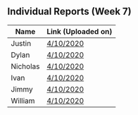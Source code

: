 ## Individual Reports (Week 7) 
| Name | Link (Uploaded on) |
| -- | -- |
| Justin | [4/10/2020](https://bitbucket.org/DylDupe/comp3888_t15a_group1/wiki/Individual%20Reports/Justin_Individual) |
| Dylan | [4/10/2020](https://bitbucket.org/DylDupe/comp3888_t15a_group1/wiki/Individual%20Reports/Dylan_Individual) |
| Nicholas | [4/10/2020](https://bitbucket.org/DylDupe/comp3888_t15a_group1/wiki/Individual%20Reports/Nicholas/Nicholas_Individual)|
| Ivan | [4/10/2020](https://bitbucket.org/DylDupe/comp3888_t15a_group1/wiki/Individual%20Reports/Ivan_Individual) |
| Jimmy | [4/10/2020](https://bitbucket.org/DylDupe/comp3888_t15a_group1/wiki/Individual%20Reports/Jimmy/Jimmy_Individual) |
| William | [4/10/2020](https://bitbucket.org/DylDupe/comp3888_t15a_group1/wiki/Individual%20Reports/William/William_Individual) |
